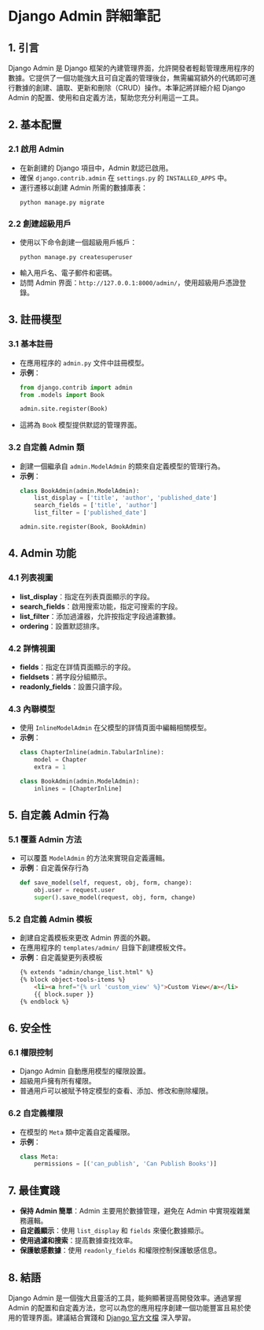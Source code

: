 # Django Admin 詳細筆記

## 1. 引言
Django Admin 是 Django 框架的內建管理界面，允許開發者輕鬆管理應用程序的數據。它提供了一個功能強大且可自定義的管理後台，無需編寫額外的代碼即可進行數據的創建、讀取、更新和刪除（CRUD）操作。本筆記將詳細介紹 Django Admin 的配置、使用和自定義方法，幫助您充分利用這一工具。

## 2. 基本配置
### 2.1 啟用 Admin
- 在新創建的 Django 項目中，Admin 默認已啟用。
- 確保 `django.contrib.admin` 在 `settings.py` 的 `INSTALLED_APPS` 中。
- 運行遷移以創建 Admin 所需的數據庫表：
  ```
  python manage.py migrate
  ```

### 2.2 創建超級用戶
- 使用以下命令創建一個超級用戶帳戶：
  ```
  python manage.py createsuperuser
  ```
- 輸入用戶名、電子郵件和密碼。
- 訪問 Admin 界面：`http://127.0.0.1:8000/admin/`，使用超級用戶憑證登錄。

## 3. 註冊模型
### 3.1 基本註冊
- 在應用程序的 `admin.py` 文件中註冊模型。
- **示例**：
  ```python
  from django.contrib import admin
  from .models import Book

  admin.site.register(Book)
  ```
- 這將為 `Book` 模型提供默認的管理界面。

### 3.2 自定義 Admin 類
- 創建一個繼承自 `admin.ModelAdmin` 的類來自定義模型的管理行為。
- **示例**：
  ```python
  class BookAdmin(admin.ModelAdmin):
      list_display = ['title', 'author', 'published_date']
      search_fields = ['title', 'author']
      list_filter = ['published_date']

  admin.site.register(Book, BookAdmin)
  ```

## 4. Admin 功能
### 4.1 列表視圖
- **list_display**：指定在列表頁面顯示的字段。
- **search_fields**：啟用搜索功能，指定可搜索的字段。
- **list_filter**：添加過濾器，允許按指定字段過濾數據。
- **ordering**：設置默認排序。

### 4.2 詳情視圖
- **fields**：指定在詳情頁面顯示的字段。
- **fieldsets**：將字段分組顯示。
- **readonly_fields**：設置只讀字段。

### 4.3 內聯模型
- 使用 `InlineModelAdmin` 在父模型的詳情頁面中編輯相關模型。
- **示例**：
  ```python
  class ChapterInline(admin.TabularInline):
      model = Chapter
      extra = 1

  class BookAdmin(admin.ModelAdmin):
      inlines = [ChapterInline]
  ```

## 5. 自定義 Admin 行為
### 5.1 覆蓋 Admin 方法
- 可以覆蓋 `ModelAdmin` 的方法來實現自定義邏輯。
- **示例**：自定義保存行為
  ```python
  def save_model(self, request, obj, form, change):
      obj.user = request.user
      super().save_model(request, obj, form, change)
  ```

### 5.2 自定義 Admin 模板
- 創建自定義模板來更改 Admin 界面的外觀。
- 在應用程序的 `templates/admin/` 目錄下創建模板文件。
- **示例**：自定義變更列表模板
  ```html
  {% extends "admin/change_list.html" %}
  {% block object-tools-items %}
      <li><a href="{% url 'custom_view' %}">Custom View</a></li>
      {{ block.super }}
  {% endblock %}
  ```

## 6. 安全性
### 6.1 權限控制
- Django Admin 自動應用模型的權限設置。
- 超級用戶擁有所有權限。
- 普通用戶可以被賦予特定模型的查看、添加、修改和刪除權限。

### 6.2 自定義權限
- 在模型的 `Meta` 類中定義自定義權限。
- **示例**：
  ```python
  class Meta:
      permissions = [('can_publish', 'Can Publish Books')]
  ```

## 7. 最佳實踐
- **保持 Admin 簡單**：Admin 主要用於數據管理，避免在 Admin 中實現複雜業務邏輯。
- **自定義顯示**：使用 `list_display` 和 `fields` 來優化數據顯示。
- **使用過濾和搜索**：提高數據查找效率。
- **保護敏感數據**：使用 `readonly_fields` 和權限控制保護敏感信息。

## 8. 結語
Django Admin 是一個強大且靈活的工具，能夠顯著提高開發效率。通過掌握 Admin 的配置和自定義方法，您可以為您的應用程序創建一個功能豐富且易於使用的管理界面。建議結合實踐和 [Django 官方文檔](https://docs.djangoproject.com/en/stable/ref/contrib/admin/) 深入學習。